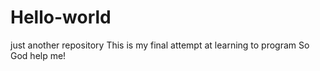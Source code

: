 # Hello-world
just another repository
This is my final attempt at learning to program
So God help me!
